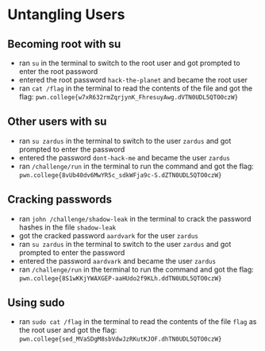 # Untangling Users
## Becoming root with su
- ran `su` in the terminal to switch to the root user and got prompted to enter the root password
- entered the root password `hack-the-planet` and became the root user
- ran `cat /flag` in the terminal to read the contents of the file and got the flag: `pwn.college{w7xR632rmZqrjynK_FhresuyAwg.dVTN0UDL5QTO0czW}`
## Other users with su
- ran `su zardus` in the terminal to switch to the user `zardus` and got prompted to enter the password
- entered the password `dont-hack-me` and became the user `zardus`
- ran `/challenge/run` in the terminal to run the command and got the flag: `pwn.college{8vUb40dv6MwYR5c_sdkWFja9c-S.dZTN0UDL5QTO0czW}`
## Cracking passwords
- ran `john /challenge/shadow-leak` in the terminal to crack the password hashes in the file `shadow-leak`
- got the cracked password `aardvark` for the user `zardus`
- ran `su zardus` in the terminal to switch to the user `zardus` and got prompted to enter the password
- entered the password `aardvark` and became the user `zardus`
- ran `/challenge/run` in the terminal to run the command and got the flag: `pwn.college{8S1wKKjYWAXGEP-aaHUdo2f9KLh.ddTN0UDL5QTO0czW}`
## Using sudo
- ran `sudo cat /flag` in the terminal to read the contents of the file `flag` as the root user and got the flag: `pwn.college{sed_MVaSDgM8sbVdwJzRKutKJOF.dhTN0UDL5QTO0czW}`